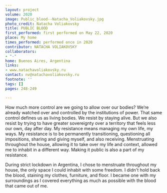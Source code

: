 ```yaml
---
layout: project
volume: 2020
image: Public_blood--Natacha_Voliakovsky.jpg
photo_credit: Natacha Voliakovsky
title: PUBLIC BLOOD
first_performed: first performed on May 22, 2020
place: My home
times_performed: performed once in 2020
contributor: NATACHA VOLIAKOVSKY
collaborators:
- "-"
home: Buenos Aires, Argentina
links:
- www.natachavoliakovsky.ru
contact: nv@natachavoliakovsky.ru
footnote: ''
tags: []
pages: 248-249

---
```


How much more control are we going to allow over our bodies?
We’re already watched over and controlled by the institutions of power. That same control defines us as living bodies. We resist by staying alive. But we also resist by trying to have greater sovereignty over a territory that feels less our own, day after day. My resistance means managing my own life, my ways. My resistance is to be permanently transitioning, questioning all impositions, sharing and giving myself, and also receiving.
Menstruating throughout the house, allowing it to take over my life and context, allowed me to inhabit in a different way. Making it public is also a part of my resistance.

During strict lockdown in Argentina, I chose to menstruate throughout my house, the only space I could inhabit with some freedom. I didn't hold back the blood, staining my clothes, furniture, and floor. I became one with my surroundings as I covered everything as much as possible with the blood that came out of me.
